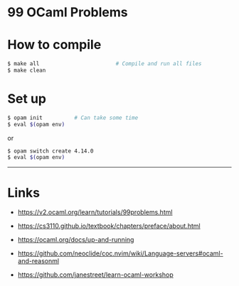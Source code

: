 # **99 OCaml Problems**

# How to compile

```Bash
$ make all                        # Compile and run all files
$ make clean
```

# Set up

```Bash
$ opam init          # Can take some time
$ eval $(opam env)
```

or

```Bash
$ opam switch create 4.14.0
$ eval $(opam env)
```

---

# Links

- https://v2.ocaml.org/learn/tutorials/99problems.html

- https://cs3110.github.io/textbook/chapters/preface/about.html

- https://ocaml.org/docs/up-and-running

- https://github.com/neoclide/coc.nvim/wiki/Language-servers#ocaml-and-reasonml

- https://github.com/janestreet/learn-ocaml-workshop
